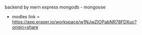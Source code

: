 backend by mern
express mongodb - mongoose 


- modles link = https://app.eraser.io/workspace/w1NJwZlOPabNR78FDXuc?origin=share